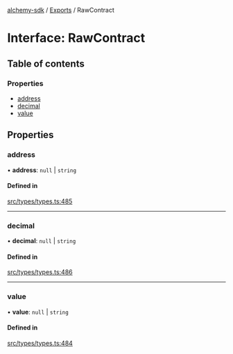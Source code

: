 [alchemy-sdk](../README.md) / [Exports](../modules.md) / RawContract

# Interface: RawContract

## Table of contents

### Properties

- [address](RawContract.md#address)
- [decimal](RawContract.md#decimal)
- [value](RawContract.md#value)

## Properties

### address

• **address**: ``null`` \| `string`

#### Defined in

[src/types/types.ts:485](https://github.com/alchemyplatform/alchemy-sdk-js/blob/ae75103/src/types/types.ts#L485)

___

### decimal

• **decimal**: ``null`` \| `string`

#### Defined in

[src/types/types.ts:486](https://github.com/alchemyplatform/alchemy-sdk-js/blob/ae75103/src/types/types.ts#L486)

___

### value

• **value**: ``null`` \| `string`

#### Defined in

[src/types/types.ts:484](https://github.com/alchemyplatform/alchemy-sdk-js/blob/ae75103/src/types/types.ts#L484)
